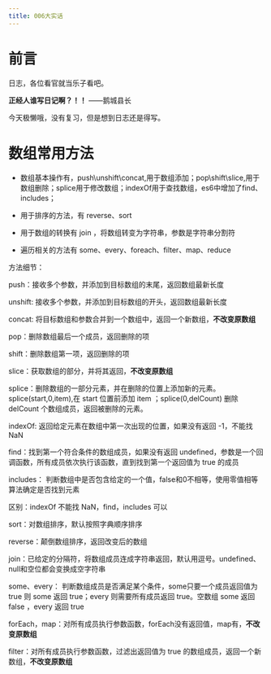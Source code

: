```yaml
---
title: 006大实话
---
```


# 前言

日志，各位看官就当乐子看吧。

**正经人谁写日记啊？！！**    ——鹅城县长

今天极懒哦，没有复习，但是想到日志还是得写。

# 数组常用方法

- 数组基本操作有，push\unshift\concat,用于数组添加；pop\shift\slice,用于数组删除；splice用于修改数组；indexOf用于查找数组，es6中增加了find、includes；

- 用于排序的方法，有 reverse、sort

- 用于数组的转换有 join ，将数组转变为字符串，参数是字符串分割符

- 遍历相关的方法有 some、every、foreach、filter、map、reduce

方法细节：

push：接收多个参数，并添加到目标数组的末尾，返回数组最新长度

unshift: 接收多个参数，并添加到目标数组的开头，返回数组最新长度

concat: 将目标数组和参数合并到一个数组中，返回一个新数组，**不改变原数组**

pop：删除数组最后一个成员，返回删除的项

shift：删除数组第一项，返回删除的项

slice：获取数组的部分，并将其返回，**不改变原数组**

splice：删除数组的一部分元素，并在删除的位置上添加新的元素。splice(start,0,item),在 start 位置前添加 item ；splice(0,delCount) 删除 delCount 个数组成员，返回被删除的元素。

indexOf: 返回给定元素在数组中第一次出现的位置，如果没有返回 -1，不能找 NaN 

find：找到第一个符合条件的数组成员，如果没有返回 undefined，参数是一个回调函数，所有成员依次执行该函数，直到找到第一个返回值为 true 的成员

includes： 判断数组中是否包含给定的一个值，false和0不相等，使用零值相等算法确定是否找到元素

区别：indexOf 不能找 NaN，find，includes 可以

sort：对数组排序，默认按照字典顺序排序

reverse：颠倒数组排序，返回改变后的数组

join：已给定的分隔符，将数组成员连成字符串返回，默认用逗号。undefined、null和空位都会变换成空字符串

some、every： 判断数组成员是否满足某个条件，some只要一个成员返回值为 true 则 some 返回 true；every 则需要所有成员返回 true。空数组 some 返回 false ，every 返回 true

forEach，map：对所有成员执行参数函数，forEach没有返回值，map有，**不改变原数组**

filter：对所有成员执行参数函数，过滤出返回值为 true 的数组成员，返回一个新数组，**不改变原数组**
